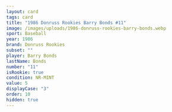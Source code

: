```yaml
---
layout: card
tags: card
title: "1986 Donruss Rookies Barry Bonds #11"
image: /images/uploads/1986-donruss-rookies-barry-bonds.webp
sport: Baseball
year: 1986
brand: Donruss Rookies
subset: ""
player: Barry Bonds
lastName: Bonds
number: "11"
isRookie: true
condition: NR-MINT
value: 5
displayCase: "3"
order: 10
hidden: true
---
```

